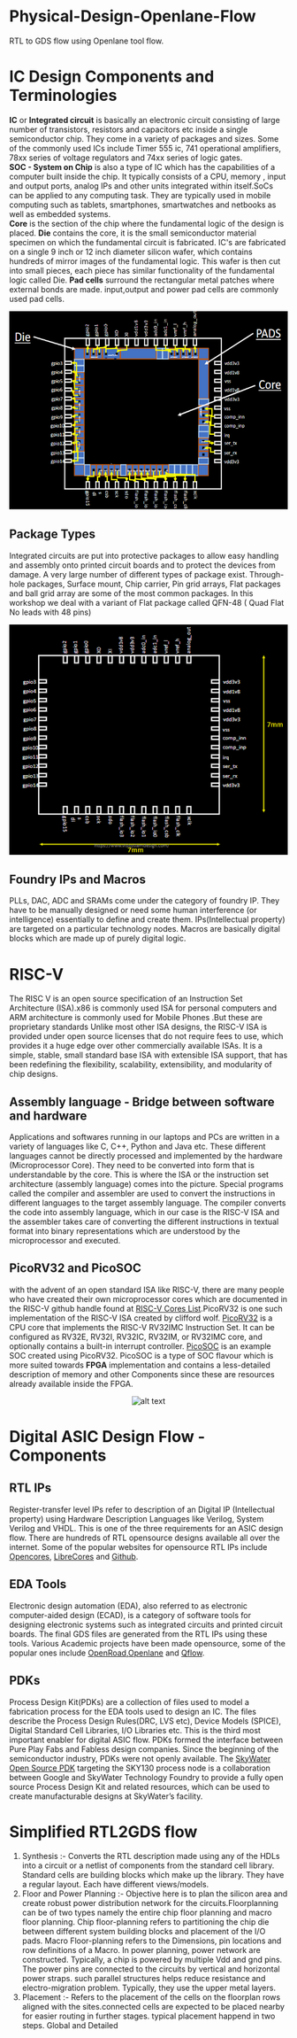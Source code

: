 # Physical-Design-Openlane-Flow
RTL to GDS flow using Openlane tool flow.


# IC Design Components and Terminologies
**IC** or **Integrated circuit** is basically an electronic circuit consisting of large number of transistors, resistors and capacitors etc inside a single semiconductor chip. They come in a variety of packages and sizes. Some of the commonly used ICs include Timer 555 ic, 741 operational amplifiers, 78xx series of voltage regulators and 74xx series of logic gates.<br/>
**SOC - System on Chip** is also a type of IC which has the capabilities of a computer built inside the chip. It typically consists of a CPU, memory , input and output ports, analog IPs and other units integrated within itself.SoCs can be applied to any computing task. They are typically used in mobile computing such as tablets, smartphones, smartwatches and netbooks as well as embedded systems.<br/>
**Core** is the section of the chip where the fundamental logic of the design is placed. **Die**   contains the core, it is the small semiconductor material specimen on which the fundamental circuit is fabricated. IC's are fabricated on a single 9 inch or 12 inch diameter silicon wafer, which contains hundreds of mirror images of the fundamental logic. This wafer is then cut into small pieces, each piece has similar functionality of the fundamental logic called Die. **Pad cells** surround the rectangular metal patches where external bonds are made. input,output and power pad cells are commonly used pad cells.
<p align="center">
<img src="https://github.com/akilm/Physical-Design-Openlane-Flow/blob/main/Images/day%201/ic1.PNG" 
alt="alt text" width = 553 height = 358  >
<p/>

## Package Types ##
Integrated circuits are put into protective packages to allow easy handling and assembly onto printed circuit boards and to protect the devices from damage. A very large number of different types of package exist. Through-hole packages, Surface mount, Chip carrier, Pin grid arrays, Flat packages and ball grid array are some of the most common packages. In this workshop we deal with a variant of Flat package called QFN-48 ( Quad Flat No leads with 48 pins)
<p align="center">
<img src="https://github.com/akilm/Physical-Design-Openlane-Flow/blob/main/Images/day%201/qfn.PNG" 
alt="alt text"  >
<p/>


## Foundry IPs and Macros
PLLs, DAC, ADC and SRAMs come under the category of foundry IP. They have to be manually designed or need some human interference (or intelligence) essentially to define and create them. IPs(Intellectual property) are targeted on a particular technology nodes. Macros are basically digital blocks which are made up of purely digital logic.


# RISC-V
The RISC V is an open source specification of an Instruction Set Architecture (ISA).x86 is commonly used ISA for personal computers and ARM architecture is commonly used for Mobile Phones .But these are proprietary standards Unlike most other ISA designs, the RISC-V ISA is provided under open source licenses that do not require fees to use, which provides it a huge edge over other commercially available ISAs. It is a simple, stable, small standard base ISA with extensible ISA support, that has been redefining the flexibility, scalability, extensibility, and modularity of chip designs. 

## Assembly language - Bridge between software and hardware
Applications and softwares running in our laptops and PCs are written in a variety of languages like C, C++, Python and Java etc. These different languages cannot be directly processed and implemented by the hardware (Microprocessor Core). They need to be converted into form that is understandable by the core. This is where the ISA or the instruction set architecture (assembly language) comes into the picture. Special programs called the compiler and assembler are used to convert the instructions in different languages to the target assembly language. The compiler converts the code into assembly language, which in our case is the RISC-V ISA and the assembler takes care of converting the different instructions in textual format into binary representations which are understood by the microprocessor and executed.

## PicoRV32 and PicoSOC 
with the advent of an open standard ISA like RISC-V, there are many people who have created their own microprocessor cores which are documented in the RISC-V github handle found at [RISC-V Cores List](https://github.com/riscv/riscv-cores-list).PicoRV32 is one such implementation of the RISC-V ISA created by clifford wolf. [PicoRV32](https://github.com/cliffordwolf/picorv32) is a CPU core that implements the RISC-V RV32IMC Instruction Set. It can be configured as RV32E, RV32I, RV32IC, RV32IM, or RV32IMC core, and optionally contains a built-in interrupt controller. [PicoSOC](https://github.com/cliffordwolf/picorv32/blob/master/picosoc/picosoc.v) is an example SOC created using PicoRV32. PicoSOC is a type of SOC flavour which is more suited towards **FPGA** implementation and contains a less-detailed description of memory and other Components since these are resources already available inside the FPGA.
<p align="center">
<img src="http://opencircuitdesign.com/qflow/giffiles/raven_anno2.png" 
alt="alt text" width = 516 height = 452 >
<p/>

# Digital ASIC Design Flow - Components

## RTL IPs
Register-transfer level IPs refer to description of an Digital IP (Intellectual property) using Hardware Description Languages like Verilog, System Verilog and VHDL. This is one of the three requirements for an ASIC design flow. There are hundreds of RTL opensource designs available all over the internet. Some of the popular websites for opensource RTL IPs include [Opencores](https://opencores.org/), [LibreCores](https://www.librecores.org/) and [Github](https://github.com/). 

## EDA Tools
Electronic design automation (EDA), also referred to as electronic computer-aided design (ECAD), is a category of software tools for designing electronic systems such as integrated circuits and printed circuit boards. The final GDS files are generated from the RTL IPs using these tools. Various Academic projects have been made opensource, some of the popular ones include [OpenRoad](https://github.com/The-OpenROAD-Project),[Openlane](https://github.com/efabless/openlane) and [Qflow](https://github.com/RTimothyEdwards/qflow). 

## PDKs
Process Design Kit(PDKs) are a collection of files used to model a fabrication process for the EDA tools used to design an IC. The files describe the Process Design Rules(DRC, LVS etc), Device Models (SPICE), Digital Standard Cell Libraries, I/O Libraries etc. This is the third most important enabler for digital ASIC flow. PDKs formed the interface between Pure Play Fabs and Fabless design companies. Since the beginning of the semiconductor industry, PDKs were not openly available.
The [SkyWater Open Source PDK](https://github.com/google/skywater-pdk) targeting the SKY130 process node is a collaboration between Google and SkyWater Technology Foundry to provide a fully open source Process Design Kit and related resources, which can be used to create manufacturable designs at SkyWater’s facility. 

# Simplified RTL2GDS flow

1. Synthesis :- Converts the RTL description made using any of the HDLs into a circuit or a netlist of components from the standard cell library. Standard cells are building blocks which make up the library. They have a regular layout. Each have different views/models.
2. Floor and Power Planning :- Objective here is to plan the silicon area and create robust power distribution network for the circuits.Floorplanning can be of two types namely the entire chip floor planning and macro floor planning. Chip floor-planning refers to partitioning the chip die between different system building blocks and placement of the I/O pads. Macro Floor-planning refers to the Dimensions, pin locations and row definitions of a Macro. In power planning, power network are constructed. Typically, a chip is powered by multiple Vdd and gnd pins. The power pins are connected to the circuits by vertical and horizontal power straps. such parallel structures helps reduce resistance and electro-migration problem. Typically, they use the upper metal layers.
3. Placement :- Refers to the placement of the cells on the floorplan rows aligned with the sites.connected cells are expected to be placed nearby for easier routing in further stages. typical placement happend in two steps. Global and Detailed 
